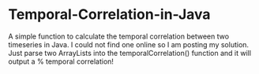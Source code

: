 # Temporal-Correlation-in-Java
A simple function to calculate the temporal correlation between two timeseries in Java.  I could not find one online so I am posting my solution.  Just parse two ArrayLists into the temporalCorrelation() function and it will output a % temporal correlation! 
